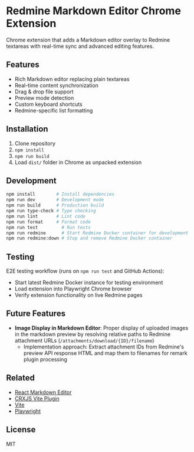 # Redmine Markdown Editor Chrome Extension

Chrome extension that adds a Markdown editor overlay to Redmine textareas with real-time sync and advanced editing features.

## Features

- Rich Markdown editor replacing plain textareas
- Real-time content synchronization 
- Drag & drop file support
- Preview mode detection
- Custom keyboard shortcuts
- Redmine-specific list formatting

## Installation

1. Clone repository
2. `npm install`
3. `npm run build`
4. Load `dist/` folder in Chrome as unpacked extension

## Development

```bash
npm install        # Install dependencies
npm run dev        # Development mode
npm run build      # Production build
npm run type-check # Type checking
npm run lint       # Lint code
npm run format     # Format code
npm run test         # Run tests
npm run redmine      # Start Redmine Docker container for development
npm run redmine:down # Stop and remove Redmine Docker container
```

## Testing

E2E testing workflow (runs on `npm run test` and GitHub Actions):

- Start latest Redmine Docker instance for testing environment
- Load extension into Playwright Chrome browser
- Verify extension functionality on live Redmine pages

## Future Features

- **Image Display in Markdown Editor**: Proper display of uploaded images in the markdown preview by resolving relative paths to Redmine attachment URLs (`/attachments/download/{ID}/filename`)
  - Implementation approach: Extract attachment IDs from Redmine's preview API response HTML and map them to filenames for remark plugin processing

## Related

- [React Markdown Editor](https://github.com/uiwjs/react-markdown-editor)
- [CRXJS Vite Plugin](https://crxjs.dev/vite-plugin)
- [Vite](https://vitejs.dev/)
- [Playwright](https://playwright.dev/)

## License

MIT